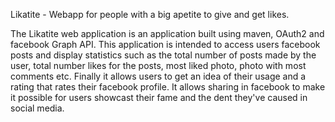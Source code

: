 Likatite - Webapp for people with a big apetite to give and get likes.

The Likatite web application is an application built using maven, OAuth2 and facebook Graph API. This application is intended to access users facebook posts and display statistics such as the total number of posts made by the user, total number likes for the posts, most liked photo, photo with most comments etc. Finally it allows users to get an idea of their usage and a rating that rates their facebook profile. It allows sharing in facebook to make it possible for users showcast their fame and the dent they've caused in social media.
